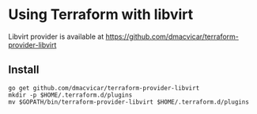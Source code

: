 
# Using Terraform with libvirt

Libvirt provider is available at https://github.com/dmacvicar/terraform-provider-libvirt

## Install

    go get github.com/dmacvicar/terraform-provider-libvirt
    mkdir -p $HOME/.terraform.d/plugins
    mv $GOPATH/bin/terraform-provider-libvirt $HOME/.terraform.d/plugins

